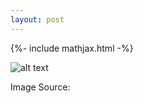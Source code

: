 ```yaml
---
layout: post
---
```


{%- include mathjax.html -%}


![alt text](/assets/giphy4.gif)

Image Source:
